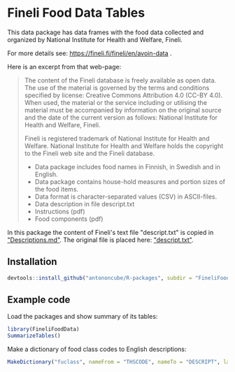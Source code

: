 # Fineli Food Data Tables

This data package has data frames with the food data collected and organized by 
National Institute for Health and Welfare, Fineli.

For more details see: https://fineli.fi/fineli/en/avoin-data .

Here is an excerpt from that web-page:

> The content of the Fineli database is freely available as open data. The use of the material is governed by the terms and conditions specified by license: Creative Commons Attribution 4.0 (CC-BY 4.0). When used, the material or the service including or utilising the material must be accompanied by information on the original source and the date of the current version as follows: National Institute for Health and Welfare, Fineli.
>
> Fineli is registered trademark of National Institute for Health and Welfare. National Institute for Health and Welfare holds the copyright to the Fineli web site and the Fineli database.
>
> - Data package includes food names in Finnish, in Swedish and in English.
> - Data package contains house-hold measures and portion sizes of the food items.
> - Data format is character-separated values (CSV) in ASCII-files.
> - Data description in file descript.txt
> - Instructions (pdf)
> - Food components (pdf)

In this package the content of Fineli's text file "descript.txt" is copied in ["Descriptions.md"](./notebooks/Descriptions.md).
The original file is placed here: ["descript.txt"](./txt/descript.txt).


## Installation

```r
devtools::install_github("antononcube/R-packages", subdir = "FineliFoodData")
```

## Example code

Load the packages and show summary of its tables:

```r
library(FineliFoodData)
SummarizeTables()
```

Make a dictionary of food class codes to English descriptions:

```r
MakeDictionary("fuclass", nameFrom = "THSCODE", nameTo = "DESCRIPT", lang = "English")
```
